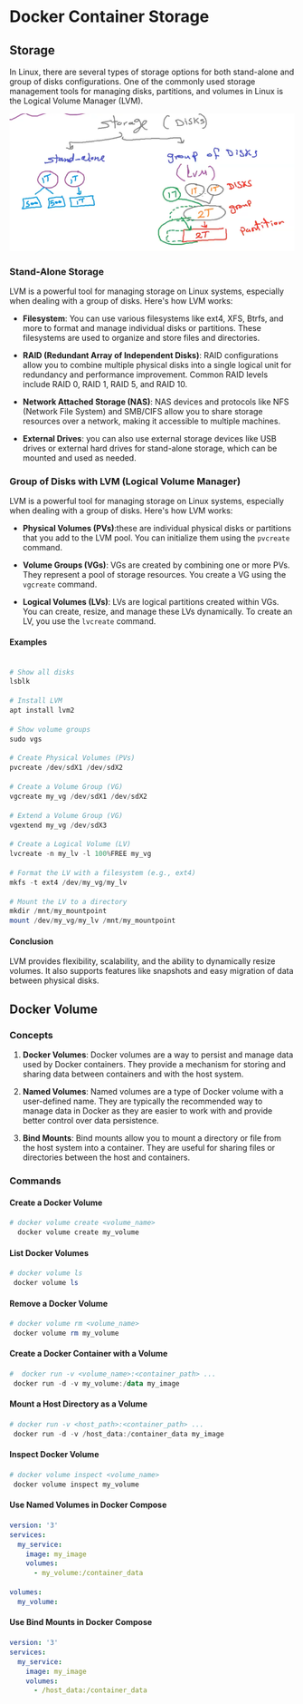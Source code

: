 # Docker Container Storage

## Storage

In Linux, there are several types of storage options for both stand-alone and group of disks configurations. One of the commonly used storage management tools for managing disks, partitions, and volumes in Linux is the Logical Volume Manager (LVM).

![Alt text](../images/storage-types.png)

### Stand-Alone Storage

LVM is a powerful tool for managing storage on Linux systems, especially when dealing with a group of disks. Here's how LVM works:

+ **Filesystem**: You can use various filesystems like ext4, XFS, Btrfs, and more to format and manage individual disks or partitions. These filesystems are used to organize and store files and directories.

+ **RAID (Redundant Array of Independent Disks)**: RAID configurations allow you to combine multiple physical disks into a single logical unit for redundancy and performance improvement. Common RAID levels include RAID 0, RAID 1, RAID 5, and RAID 10.

+ **Network Attached Storage (NAS)**: NAS devices and protocols like NFS (Network File System) and SMB/CIFS allow you to share storage resources over a network, making it accessible to multiple machines.

+ **External Drives**: you can also use external storage devices like USB drives or external hard drives for stand-alone storage, which can be mounted and used as needed.

### Group of Disks with LVM (Logical Volume Manager)

LVM is a powerful tool for managing storage on Linux systems, especially when dealing with a group of disks. Here's how LVM works:

+ **Physical Volumes (PVs)**:these are individual physical disks or partitions that you add to the LVM pool. You can initialize them using the `pvcreate` command.

+ **Volume Groups (VGs)**: VGs are created by combining one or more PVs. They represent a pool of storage resources. You create a VG using the `vgcreate` command.

+ **Logical Volumes (LVs)**: LVs are logical partitions created within VGs. You can create, resize, and manage these LVs dynamically. To create an LV, you use the `lvcreate` command.

#### Examples

```powershell

# Show all disks
lsblk

# Install LVM
apt install lvm2

# Show volume groups
sudo vgs

# Create Physical Volumes (PVs)
pvcreate /dev/sdX1 /dev/sdX2

# Create a Volume Group (VG)
vgcreate my_vg /dev/sdX1 /dev/sdX2

# Extend a Volume Group (VG)
vgextend my_vg /dev/sdX3

# Create a Logical Volume (LV)
lvcreate -n my_lv -l 100%FREE my_vg

# Format the LV with a filesystem (e.g., ext4)
mkfs -t ext4 /dev/my_vg/my_lv

# Mount the LV to a directory
mkdir /mnt/my_mountpoint
mount /dev/my_vg/my_lv /mnt/my_mountpoint

```

#### Conclusion

 LVM provides flexibility, scalability, and the ability to dynamically resize volumes. It also supports features like snapshots and easy migration of data between physical disks.

## Docker Volume

### Concepts

1. **Docker Volumes**: Docker volumes are a way to persist and manage data used by Docker containers. They provide a mechanism for storing and sharing data between containers and with the host system.

1. **Named Volumes**: Named volumes are a type of Docker volume with a user-defined name. They are typically the recommended way to manage data in Docker as they are easier to work with and provide better control over data persistence.

1. **Bind Mounts**: Bind mounts allow you to mount a directory or file from the host system into a container. They are useful for sharing files or directories between the host and containers.

### Commands

#### Create a Docker Volume

```powershell
# docker volume create <volume_name>
  docker volume create my_volume
```

#### List Docker Volumes

```powershell
# docker volume ls
 docker volume ls
```

#### Remove a Docker Volume

```powershell
# docker volume rm <volume_name>
 docker volume rm my_volume
```

#### Create a Docker Container with a Volume

```powershell
#  docker run -v <volume_name>:<container_path> ...
 docker run -d -v my_volume:/data my_image
```

#### Mount a Host Directory as a Volume

```powershell
# docker run -v <host_path>:<container_path> ...
 docker run -d -v /host_data:/container_data my_image
```

#### Inspect Docker Volume

```powershell
# docker volume inspect <volume_name>
 docker volume inspect my_volume
```

#### Use Named Volumes in Docker Compose

```yaml
version: '3'
services:
  my_service:
    image: my_image
    volumes:
      - my_volume:/container_data

volumes:
  my_volume:
```

#### Use Bind Mounts in Docker Compose

```yaml
version: '3'
services:
  my_service:
    image: my_image
    volumes:
      - /host_data:/container_data
```
